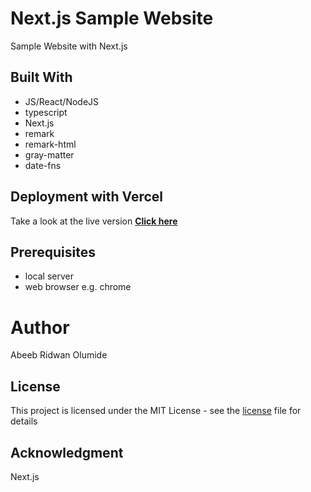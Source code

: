# Next.js Sample Website
  Sample Website with Next.js

## Built With
  - JS/React/NodeJS
  - typescript
  - Next.js
  - remark
  - remark-html
  - gray-matter
  - date-fns

## Deployment with Vercel
  Take a look at the live version [**Click here**](https://sample-blog-eta.vercel.app/)  

## Prerequisites
  - local server
  - web browser e.g. chrome

# Author
  Abeeb Ridwan Olumide

## License
  This project is licensed under the MIT License - see the [license](license) file for details

## Acknowledgment
  Next.js 
